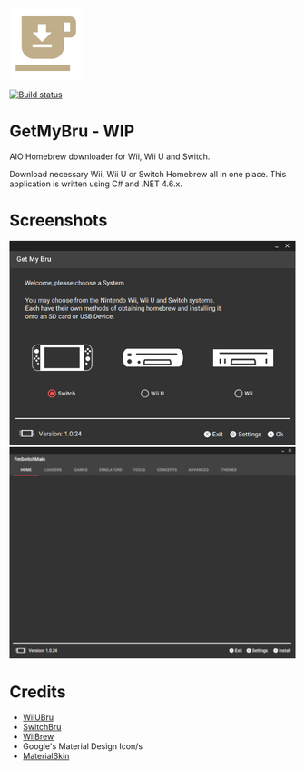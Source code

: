 ![Icon](https://raw.githubusercontent.com/DrHacknik/GetMyBru/master/Common/Icons/Icon128.png)

[![Build status](https://ci.appveyor.com/api/projects/status/rv1ka3qoiw4mqn0p/branch/master?svg=true)](https://ci.appveyor.com/project/zoltx23/getmybru/branch/master)
# GetMyBru - **WIP**
AIO Homebrew downloader for Wii, Wii U and Switch. 

Download necessary Wii, Wii U or Switch Homebrew all in one place. 
This application is written using C# and .NET 4.6.x. 


# Screenshots 
![ScreenMain](Common/Screenshots/GetMyBru_KQUhOMYpdt.png)
![ScreenMain](Common/Screenshots/GetMyBru_o22isUGdeZ.png)
# Credits 
* [WiiUBru](https://wiiubru.com/appstore/#/)
* [SwitchBru](https://switchbru.com/appstore/#/)
* [WiiBrew](https://wiibrew.org/wiki/Main_Page)
* Google's Material Design Icon/s
* [MaterialSkin](https://github.com/IgnaceMaes/MaterialSkin)
